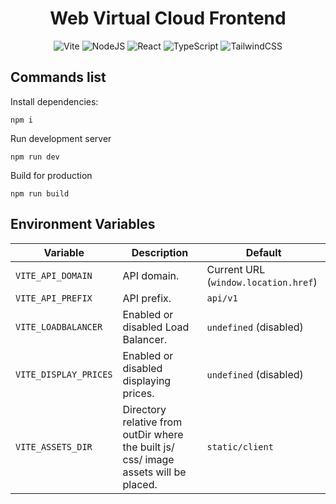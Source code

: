 <div align="center">
  <h1>Web Virtual Cloud Frontend</h1>

</div>

<div align="center">

![Vite](https://img.shields.io/badge/vite-%23646CFF.svg?style=for-the-badge&logo=vite&logoColor=white)
![NodeJS](https://img.shields.io/badge/node.js-6DA55F?style=for-the-badge&logo=node.js&logoColor=white)
![React](https://img.shields.io/badge/react-%2335495e.svg?style=for-the-badge&logo=react&logoColor=%0a7ea4)
![TypeScript](https://img.shields.io/badge/typescript-%23007ACC.svg?style=for-the-badge&logo=typescript&logoColor=white)
![TailwindCSS](https://img.shields.io/badge/tailwindcss-%2338B2AC.svg?style=for-the-badge&logo=tailwind-css&logoColor=white)

</div>

## Commands list

Install dependencies:

```ssh
npm i
```

Run development server

```ssh
npm run dev
```

Build for production

```ssh
npm run build
```

## Environment Variables

| Variable              | Description                                                                          | Default                              |
| --------------------- | ------------------------------------------------------------------------------------ | ------------------------------------ |
| `VITE_API_DOMAIN`     | API domain.                                                                          | Current URL (`window.location.href`) |
| `VITE_API_PREFIX`     | API prefix.                                                                          | `api/v1`                             |
| `VITE_LOADBALANCER`   | Enabled or disabled Load Balancer.                                                   | `undefined` (disabled)               |
| `VITE_DISPLAY_PRICES` | Enabled or disabled displaying prices.                                               | `undefined` (disabled)               |
| `VITE_ASSETS_DIR`     | Directory relative from outDir where the built js/ css/ image assets will be placed. | `static/client`                             |
